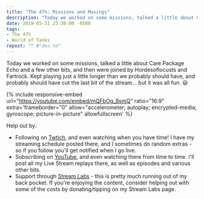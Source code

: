 ```yaml
---
title: "The 47%: Missions and Musings"
description: "Today we worked on some missions, talked a little about Care Package Echo and a few other bits, and then were joined by Hordesoflocusts and Fartrock."
date: 2019-05-31 23:30:00 -0500
tags:
- The 47%
- World of Tanks
repost: "" #"dev.to"
---
```


Today we worked on some missions, talked a little about Care Package Echo and a few other bits, and then were joined by Hordesoflocusts and Fartrock. Kept playing just a little longer than we probably should have, and probably should have cut the last bit of the stream&hellip; but it was all fun. :smiley:

<!--more-->

{% include responsive-embed url="https://youtube.com/embed/mQFbOg_8smQ" ratio="16:9" extra='frameborder="0" allow="accelerometer; autoplay; encrypted-media; gyroscope; picture-in-picture" allowfullscreen' %}

Help out by:
 * Following on [Twtich](https://twitch.tv/AnonJr_Live), and even watching when you have time! I have my streaming schedule posted there, and I sometimes do random extras - so if you follow you'll get notified when I go live.
 * Subscribing on [YouTube](http://www.youtube.com/channel/UCXafqhKHbkSUIrq0LAuu0tw), and even watching there from time to time. I'll post all my Live Stream replays there, as well as episodes and various other bits.
 * Support through [Stream Labs](https://streamlabs.com/anonjr_live) - this is pretty much running out of my back pocket. If you're enjoying the content, consider helping out with some of the costs by donating/tipping on my Stream Labs page.